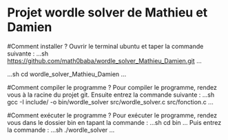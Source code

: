 # Projet wordle solver de Mathieu et Damien 

#Comment installer ?
Ouvrir le terminal ubuntu et taper la commande suivante :
...sh
https://github.com/math0baba/wordle_solver_Mathieu_Damien.git
...

...sh
cd wordle_solver_Mathieu_Damien
...

#Comment compiler le programme ?
Pour compiler le programme, rendez vous à la racine du projet git. Ensuite entrez la commande suivante :
...sh
gcc -I include/ -o bin/wordle_solver src/wordle_solver.c src/fonction.c
...

#Comment exécuter le programme ?
Pour exécuter le programme, rendez vous dans le dossier bin en tapant la commande :
...sh
cd bin
...
Puis entrez la commande :
...sh
./wordle_solver 
...

